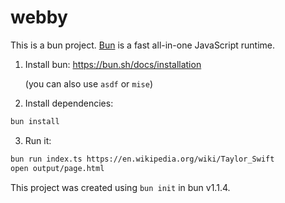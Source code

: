 # webby

This is a bun project. [Bun](https://bun.sh) is a fast all-in-one JavaScript runtime.

1. Install bun: https://bun.sh/docs/installation

   (you can also use `asdf` or `mise`)

2. Install dependencies:

```bash
bun install
```

3. Run it:

```bash
bun run index.ts https://en.wikipedia.org/wiki/Taylor_Swift
open output/page.html
```

This project was created using `bun init` in bun v1.1.4. 
